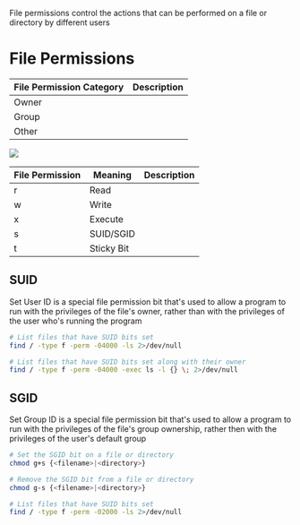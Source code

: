 File permissions control the actions that can be performed on a file or directory by different users

# File Permissions

| File Permission Category | Description |
| --- | --- |
| Owner | |
| Group | |
| Other | |

![](https://github.com/JonmarCorpuz/SecondBrain/blob/main/Assets/dfghghsgdgsfgfdgfdgfdfgdgfdgfd.png)

| File Permission | Meaning | Description |
| --- | --- | --- |
| r | Read | |
| w | Write | |
| x | Execute | |
| s | SUID/SGID | |
| t | Sticky Bit | |

## SUID 

Set User ID is a special file permission bit that's used to allow a program to run with the privileges of the file's owner, rather than with the privileges of the user who's running the program

```Bash
# List files that have SUID bits set
find / -type f -perm -04000 -ls 2>/dev/null

# List files that have SUID bits set along with their owner
find / -type f -perm -04000 -exec ls -l {} \; 2>/dev/null
```

## SGID 

Set Group ID is a special file permission bit that's used to allow a program to run with the privileges of the file's group ownership, rather then with the privileges of the user's default group

```Bash
# Set the SGID bit on a file or directory
chmod g+s {<filename>|<directory>}

# Remove the SGID bit from a file or directory
chmod g-s {<filename>|<directory>}

# List files that have SUID bits set
find / -type f -perm -02000 -ls 2>/dev/null
```
